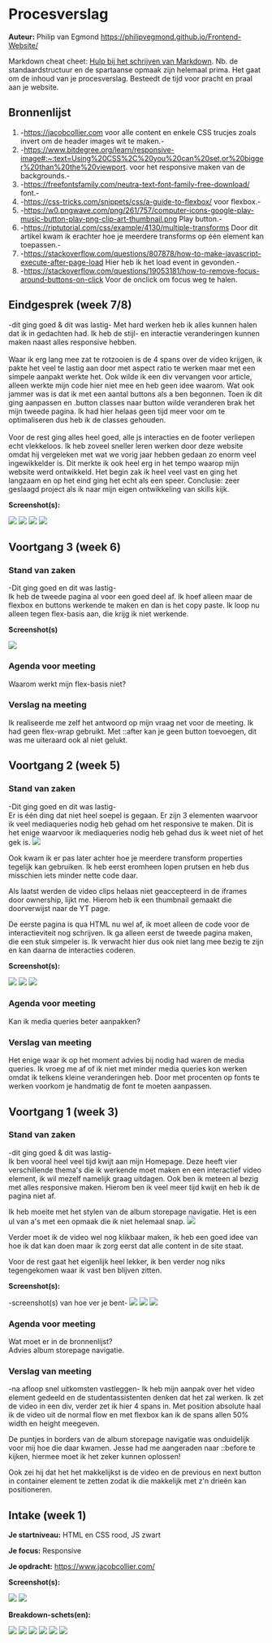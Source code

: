 # Procesverslag
**Auteur:** Philip van Egmond
https://philipvegmond.github.io/Frontend-Website/

Markdown cheat cheet: [Hulp bij het schrijven van Markdown](https://github.com/adam-p/markdown-here/wiki/Markdown-Cheatsheet). Nb. de standaardstructuur en de spartaanse opmaak zijn helemaal prima. Het gaat om de inhoud van je procesverslag. Besteedt de tijd voor pracht en praal aan je website.



## Bronnenlijst
1. -https://jacobcollier.com voor alle content en enkele CSS trucjes zoals invert om de header images wit te maken.-
2. -https://www.bitdegree.org/learn/responsive-image#:~:text=Using%20CSS%2C%20you%20can%20set,or%20bigger%20than%20the%20viewport. voor het responsive maken van de backgrounds.-
3. -https://freefontsfamily.com/neutra-text-font-family-free-download/ font.-
4. -https://css-tricks.com/snippets/css/a-guide-to-flexbox/ voor flexbox.-
5. -https://w0.pngwave.com/png/261/757/computer-icons-google-play-music-button-play-png-clip-art-thumbnail.png Play button.-
6. -https://riptutorial.com/css/example/4130/multiple-transforms Door dit artikel kwam ik erachter hoe je meerdere transforms op één element kan toepassen.-
7. -https://stackoverflow.com/questions/807878/how-to-make-javascript-execute-after-page-load Hier heb ik het load event in gevonden.-
8. -https://stackoverflow.com/questions/19053181/how-to-remove-focus-around-buttons-on-click Voor de onclick om focus weg te halen.



## Eindgesprek (week 7/8)

-dit ging goed & dit was lastig-
Met hard werken heb ik alles kunnen halen dat ik in gedachten had.
Ik heb de stijl- en interactie veranderingen kunnen maken naast alles responsive hebben. <br> <br>
Waar ik erg lang mee zat te rotzooien is de 4 spans over de video krijgen, ik pakte het veel te lastig aan door met aspect ratio te werken maar met een simpele aanpakt werkte het.
Ook wilde ik een div vervangen voor article, alleen werkte mijn code hier niet mee en heb geen idee waarom.
Wat ook jammer was is dat ik met een aantal buttons als a ben begonnen. Toen ik dit ging aanpassen en .button classes naar button wilde veranderen brak het mijn tweede pagina. Ik had hier helaas geen tijd meer voor om te optimaliseren dus heb ik de classes gehouden. <br> <br>
Voor de rest ging alles heel goed, alle js interacties en de footer verliepen echt vlekkeloos. Ik heb zoveel sneller leren werken door deze website omdat hij vergeleken met wat we vorig jaar hebben gedaan zo enorm veel ingewikkelder is. Dit merkte ik ook heel erg in het tempo waarop mijn website werd ontwikkeld. Het begin zak ik heel veel vast en ging het langzaam en op het eind ging het echt als een speer. Conclusie: zeer geslaagd project als ik naar mijn eigen ontwikkeling van skills kijk. 


**Screenshot(s):**

![](images/eindresultaatSS1.png)
![](images/eindresultaatSS2.png)
![](images/eindresultaatSS3.png)
![](images/eindresultaatSS4.png)



## Voortgang 3 (week 6)

### Stand van zaken

-Dit ging goed en dit was lastig- <br>
Ik heb de tweede pagina al voor een goed deel af. Ik hoef alleen maar de flexbox en buttons werkende te maken en dan is het copy paste.
Ik loop nu alleen tegen flex-basis aan, die krijg ik niet werkende.


**Screenshot(s)**

![](images/voortgang3SSMobiel.png)


### Agenda voor meeting

Waarom werkt mijn flex-basis niet?


### Verslag na meeting

Ik realiseerde me zelf het antwoord op mijn vraag net voor de meeting.
Ik had geen flex-wrap gebruikt.
Met ::after kan je geen button toevoegen, dit was me uiteraard ook al niet gelukt.



## Voortgang 2 (week 5)

### Stand van zaken

-Dit ging goed en dit was lastig- <br>
Er is één ding dat niet heel soepel is gegaan. 
Er zijn 3 elementen waarvoor ik veel mediaqueries nodig heb gehad om het responsive te maken.
Dit is het enige waarvoor ik mediaqueries nodig heb gehad dus ik weet niet of het gek is.
![](images/mediaqueries.png) 

Ook kwam ik er pas later achter hoe je meerdere transform properties tegelijk kan gebruiken.
Ik heb eerst eromheen lopen prutsen en heb dus misschien iets minder nette code daar.

Als laatst werden de video clips helaas niet geaccepteerd in de iframes door ownership, lijkt me.
Hierom heb ik een thumbnail gemaakt die doorverwijst naar de YT page.

De eerste pagina is qua HTML nu wel af, ik moet alleen de code voor de interactieviteit nog schrijven.
Ik ga alleen eerst de tweede pagina maken, die een stuk simpeler is.
Ik verwacht hier dus ook niet lang mee bezig te zijn en kan daarna de interacties coderen.


**Screenshot(s):**

![](images/voortgang2SSMobiel.png)
![](images/voortgang2SSPC1.png)
![](images/voortgang2SSPC2.png)


### Agenda voor meeting

Kan ik media queries beter aanpakken?


### Verslag van meeting

Het enige waar ik op het moment advies bij nodig had waren de media queries.
Ik vroeg me af of ik niet met minder media queries kon werken omdat ik telkens kleine veranderingen heb.
Door met procenten op fonts te werken voorkom je handmatig de font te moeten aanpassen.




## Voortgang 1 (week 3)

### Stand van zaken

-dit ging goed & dit was lastig- <br>
Ik ben vooral heel veel tijd kwijt aan mijn Homepage. 
Deze heeft vier verschillende thema's die ik werkende moet maken en een interactief video element, ik wil mezelf namelijk graag uitdagen.
Ook ben ik meteen al bezig met alles responsive maken. Hierom ben ik veel meer tijd kwijt en heb ik de pagina niet af.

Ik heb moeite met het stylen van de album storepage navigatie. Het is een ul van a's met een opmaak die ik niet helemaal snap.
![](images/albumNav.png)

Verder moet ik de video wel nog klikbaar maken, ik heb een goed idee van hoe ik dat kan doen maar ik zorg eerst dat alle content in de site staat.

Voor de rest gaat het eigenlijk heel lekker, ik ben verder nog niks tegengekomen waar ik vast ben blijven zitten.


**Screenshot(s):**

-screenshot(s) van hoe ver je bent-
![](images/voortgang1SSMobiel.png)
![](images/voortgang1SSPC1.png)
![](images/voortgang1SSPC2.png)

### Agenda voor meeting

Wat moet er in de bronnenlijst? <br>
Advies album storepage navigatie.


### Verslag van meeting

-na afloop snel uitkomsten vastleggen-
Ik heb mijn aanpak over het video element gedeeld en de studentassistenten denken dat het zal werken.
Ik zet de video in een div, verder zet ik hier 4 spans in. 
Met position absolute haal ik de video uit de normal flow en met flexbox kan ik de spans allen 50% width en height meegeven. 

De puntjes in borders van de album storepage navigatie was onduidelijk voor mij hoe die daar kwamen.
Jesse had me aangeraden naar ::before te kijken, hiermee moet ik het zeker kunnen oplossen!

Ook zei hij dat het het makkelijkst is de video en de previous en next button in container element te zetten zodat ik die makkelijk met z'n drieën kan positioneren.


## Intake (week 1)

**Je startniveau:** HTML en CSS rood, JS zwart

**Je focus:** Responsive

**Je opdracht:** https://www.jacobcollier.com/

**Screenshot(s):**

![](images/homepage.png) 
![](images/tour.png)

**Breakdown-schets(en):**

![](images/hPageBreakdown.png)
![](images/headerBreakdown.png)
![](images/section1Breakdown.png)
![](images/section2Breakdown.png)
![](images/section3Breakdown.png)
![](images/footerBreakdown.png)
